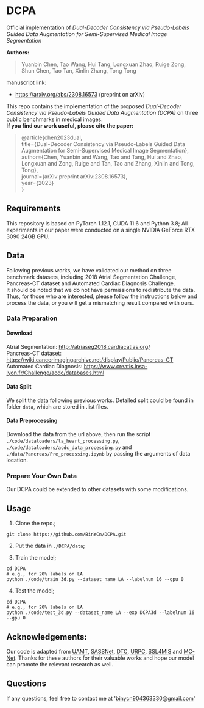 # DCPA

Official implementation of *Dual-Decoder Consistency via Pseudo-Labels Guided Data Augmentation for Semi-Supervised Medical Image Segmentation*  

**Authors:**  

> Yuanbin Chen, Tao Wang, Hui Tang, Longxuan Zhao, Ruige Zong, Shun Chen, Tao Tan, Xinlin Zhang, Tong Tong

manuscript link:  

- https://arxiv.org/abs/2308.16573 (preprint on arXiv)  

This repo contains the implementation of the proposed *Dual-Decoder Consistency via Pseudo-Labels Guided Data Augmentation (DCPA)* on three public benchmarks in medical images.  
**If you find our work useful, please cite the paper:**  

> @article{chen2023dual,  
> title={Dual-Decoder Consistency via Pseudo-Labels Guided Data Augmentation for Semi-Supervised Medical Image Segmentation},  
> author={Chen, Yuanbin and Wang, Tao and Tang, Hui and Zhao, Longxuan and Zong, Ruige and Tan, Tao and Zhang, Xinlin and Tong, Tong},  
> journal={arXiv preprint arXiv:2308.16573},  
> year={2023}  
> }

## Requirements
This repository is based on PyTorch 1.12.1, CUDA 11.6 and Python 3.8; All experiments in our paper were conducted on a single NVIDIA GeForce RTX 3090 24GB GPU.

## Data 

Following previous works, we have validated our method on three benchmark datasets, including 2018 Atrial Segmentation Challenge, Pancreas-CT dataset and Automated Cardiac Diagnosis Challenge.  
It should be noted that we do not have permissions to redistribute the data. Thus, for those who are interested, please follow the instructions below and process the data, or you will get a mismatching result compared with ours.

### Data Preparation

#### Download

Atrial Segmentation: http://atriaseg2018.cardiacatlas.org/  
Pancreas-CT dataset: https://wiki.cancerimagingarchive.net/display/Public/Pancreas-CT  
Automated Cardiac Diagnosis: https://www.creatis.insa-lyon.fr/Challenge/acdc/databases.html

#### Data Split

We split the data following previous works. Detailed split could be found in folder `data`, which are stored in .list files.

#### Data Preprocessing

Download the data from the url above, then run the script `./code/dataloaders/la_heart_processing.py`, `./code/dataloaders/acdc_data_processing.py` and `./data/Pancreas/Pre_processing.ipynb` by passing the arguments of data location.

### Prepare Your Own Data

Our DCPA could be extended to other datasets with some modifications.  

## Usage
1. Clone the repo.;
```
git clone https://github.com/BinYCn/DCPA.git
```
2. Put the data in `./DCPA/data`;

3. Train the model;
```
cd DCPA
# e.g., for 20% labels on LA
python ./code/train_3d.py --dataset_name LA --labelnum 16 --gpu 0
```
4. Test the model;
```
cd DCPA
# e.g., for 20% labels on LA
python ./code/test_3d.py --dataset_name LA --exp DCPA3d --labelnum 16 --gpu 0
```

## Acknowledgements:
Our code is adapted from [UAMT](https://github.com/yulequan/UA-MT), [SASSNet](https://github.com/kleinzcy/SASSnet), [DTC](https://github.com/HiLab-git/DTC), [URPC](https://github.com/HiLab-git/SSL4MIS), [SSL4MIS](https://github.com/HiLab-git/SSL4MIS) and [MC-Net](https://github.com/ycwu1997/MC-Net.git). Thanks for these authors for their valuable works and hope our model can promote the relevant research as well.

## Questions
If any questions, feel free to contact me at 'binycn904363330@gmail.com'
